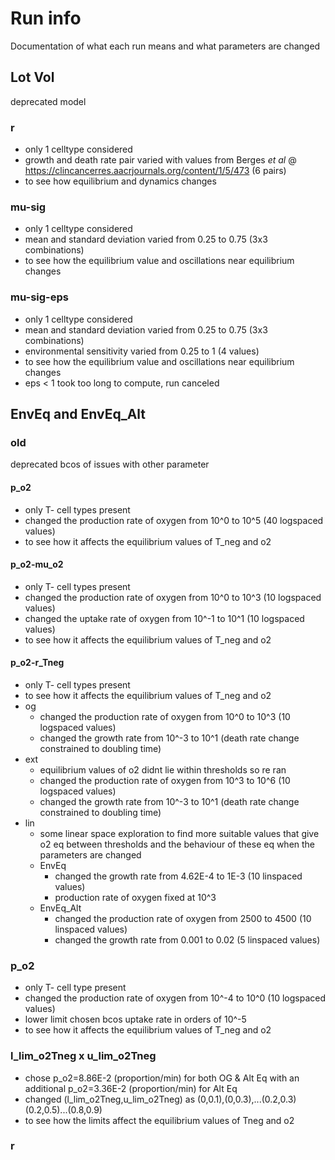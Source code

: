 # Run info
Documentation of what each run means and what parameters are changed

## Lot Vol
deprecated model
### r
- only 1 celltype considered
- growth and death rate pair varied with values from Berges _et al_ @ https://clincancerres.aacrjournals.org/content/1/5/473 (6 pairs)
- to see how equilibrium and dynamics changes

### mu-sig
- only 1 celltype considered
- mean and standard deviation varied from 0.25 to 0.75 (3x3 combinations)
- to see how the equilibrium value and oscillations near equilibrium changes

### mu-sig-eps
- only 1 celltype considered
- mean and standard deviation varied from 0.25 to 0.75 (3x3 combinations)
- environmental sensitivity varied from 0.25 to 1 (4 values)
- to see how the equilibrium value and oscillations near equilibrium changes
- eps < 1 took too long to compute, run canceled

## EnvEq and EnvEq_Alt
### old
deprecated bcos of issues with other parameter
#### p_o2
- only T- cell types present
- changed the production rate of oxygen from 10^0 to 10^5 (40 logspaced values)
- to see how it affects the equilibrium values of T_neg and o2

#### p_o2-mu_o2
- only T- cell types present
- changed the production rate of oxygen from 10^0 to 10^3 (10 logspaced values)
- changed the uptake rate of oxygen from 10^-1 to 10^1 (10 logspaced values)
- to see how it affects the equilibrium values of T_neg and o2

#### p_o2-r_Tneg
- only T- cell types present
- to see how it affects the equilibrium values of T_neg and o2
- og
    - changed the production rate of oxygen from 10^0 to 10^3 (10 logspaced values)
    - changed the growth rate from 10^-3 to 10^1 (death rate change constrained to doubling time)
- ext
    - equilibrium values of o2 didnt lie within thresholds so re ran
    - changed the production rate of oxygen from 10^3 to 10^6 (10 logspaced values)
    - changed the growth rate from 10^-3 to 10^1 (death rate change constrained to doubling time)
- lin
    - some linear space exploration to find more suitable values that give o2 eq between thresholds and the behaviour of these eq when the parameters are changed
    - EnvEq
        - changed the growth rate from 4.62E-4 to 1E-3 (10 linspaced values)
        - production rate of oxygen fixed at 10^3
    - EnvEq_Alt
        - changed the production rate of oxygen from 2500 to 4500 (10 linspaced values)
        - changed the growth rate from 0.001 to 0.02 (5 linspaced values)

### p_o2
- only T- cell type present
- changed the production rate of oxygen from 10^-4 to 10^0 (10 logspaced values)
- lower limit chosen bcos uptake rate in orders of 10^-5
- to see how it affects the equilibrium values of T_neg and o2

### l_lim_o2Tneg x u_lim_o2Tneg
- chose p_o2=8.86E-2 (proportion/min) for both OG & Alt Eq with an additional p_o2=3.36E-2 (proportion/min) for Alt Eq
- changed (l_lim_o2Tneg,u_lim_o2Tneg) as (0,0.1),(0,0.3),...(0.2,0.3)(0.2,0.5)...(0.8,0.9)
- to see how the limits affect the equilibrium values of Tneg and o2

### r

